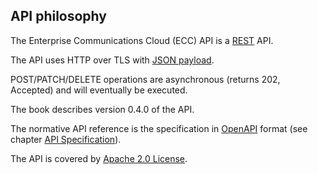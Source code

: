 ## API philosophy

The Enterprise Communications Cloud (ECC) API is a [REST](https://en.wikipedia.org/wiki/Representational_state_transfer) API.

The API uses HTTP over TLS with [JSON payload](payload.md).

POST/PATCH/DELETE operations are asynchronous (returns 202, Accepted) and will eventually be executed.

The book describes version 0.4.0 of the API. 

The normative API reference is the specification in [OpenAPI](https://github.com/OAI/OpenAPI-Specification) format (see chapter [API Specification](swagger_specification.md)).

The API is covered by [Apache 2.0 License](license.md).


